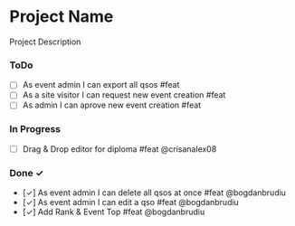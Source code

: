 ﻿# Project Name
Project Description

### ToDo

- [ ] As event admin I can export all qsos  #feat
- [ ] As a site visitor I can request new event creation  #feat
- [ ] As admin I can aprove new event creation  #feat

### In Progress

- [ ] Drag & Drop editor for diploma  #feat @crisanalex08

### Done ✓

- [✓] As event admin I can delete all qsos at once  #feat @bogdanbrudiu
- [✓] As event admin I can edit a qso  #feat @bogdanbrudiu
- [✓] Add Rank & Event Top  #feat @bogdanbrudiu


